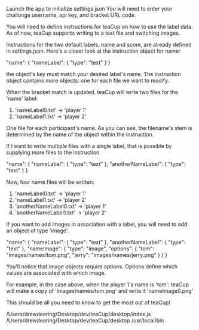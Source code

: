 Launch the app to initialize settings.json
You will need to enter your challonge username, api key, and bracket URL code.

You will need to define instructions for teaCup on how to use the label data.
As of now, teaCup supports writing to a text file and switching images.

Instructions for the two default labels, name and score, are already defined in settings.json.
Here's a closer look at the instruction object for name:

"name": {
	"nameLabel": {
		"type": "text"
	}
}

the object's key must match your desired label's name.
The instruction object contains more objects: one for each file we want to modify.

When the bracket match is updated, teaCup will write two files for the 'name' label:

1. 'nameLabel0.txt' -> 'player 1'
2. 'nameLabel1.txt' -> 'player 2'

One file for each participant's name.
As you can see, the filename's stem is determined by the name of the object within the instruction.

If I want to write multiple files with a single label, that is possible by supplying more files to the instruction.

"name": {
	"nameLabel": {
		"type": "text"
	},
	"anotherNameLabel": {
		"type": "text"
	}
}

Now, four name files will be written:

1. 'nameLabel0.txt' -> 'player 1'
2. 'nameLabel1.txt' -> 'player 2'
3. 'anotherNameLabel0.txt' -> 'player 1'
4. 'anotherNameLabel1.txt' -> 'player 2'

If you want to add images in association with a label, you will need to add an object of type 'image'.

"name": {
	"nameLabel": {
		"type": "text"
	},
	"anotherNameLabel": {
		"type": "text"
	},
	"nameImage": {
		"type": "image",
		"options": {
			"tom": "images/names/tom.png",
			"jerry": "images/names/jerry.png"
		}
	}
}

You'll notice that image objects require options.
Options define which values are associated with which image.

For example, in the case above, when the player 1's name is 'tom':
teaCup will make a copy of 'images/names/tom.png' and write it 'nameImage0.png'


This should be all you need to know to get the most out of teaCup!

/Users/drewdearing/Desktop/dev/teaCup/desktop/index.js
/Users/drewdearing/Desktop/dev/teaCup/desktop
/usr/local/bin